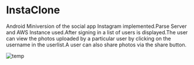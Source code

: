 # InstaClone
Android Miniversion of the social app Instagram implemented.Parse Server and AWS Instance used.After signing in a list of users is displayed.The user can view the photos uploaded by a particular user by clicking on the username in the userlist.A user can also share photos via the share button.


![temp](https://user-images.githubusercontent.com/59617282/89737303-87189300-da8d-11ea-87cf-b6f300a7a7f3.gif)
